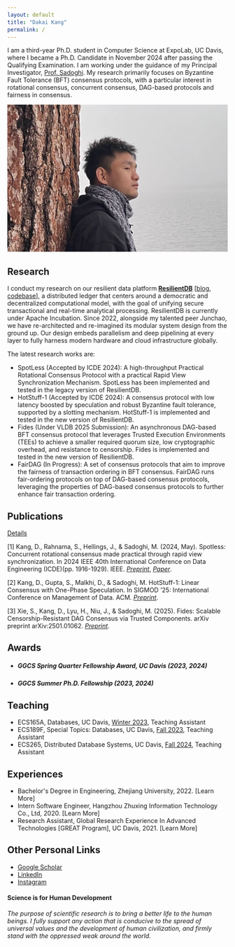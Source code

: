 ```yaml
---
layout: default
title: "Dakai Kang"
permalink: /
---
```


I am a third-year Ph.D. student in Computer Science at ExpoLab, UC Davis, where I became a Ph.D. Candidate in November 2024 after passing the Qualifying Examination. I am working under the guidance of my Principal Investigator, [Prof. Sadoghi](https://expolab.org). My research primarily focuses on Byzantine Fault Tolerance (BFT) consensus protocols, with a particular interest in rotational consensus, concurrent consensus, DAG-based protocols and fairness in consensus.


![Screen Shot 2023-03-10 at 7.10.51 PM](./img/dakai.png)


## Research

I conduct my research on our resilient data platform **[ResilientDB](https://resilientdb.incubator.apache.org)** [[blog](https://blog.resilientdb.com), [codebase](https://github.com/resilientdb/resilientdb)], a distributed ledger that centers around a democratic and decentralized computational model, with the goal of unifying secure transactional and real-time analytical processing. ResilientDB is currently under Apache Incubation. Since 2022, alongside my talented peer Junchao, we have re-architected and re-imagined its modular system design from the ground up. Our design embeds parallelism and deep pipelining at every layer to fully harness modern hardware and cloud infrastructure globally.

The latest research works are:

- SpotLess (Accepted by ICDE 2024): A high-throughput Practical Rotational Consensus Protocol with a practical Rapid View Synchronization Mechanism. SpotLess has been implemented and tested in the legacy version of ResilientDB.
- HotStuff-1 (Accepted by ICDE 2024): A consensus protocol with low latency boosted by speculation and robust Byzantine fault tolerance, supported by a slotting mechanism. HotStuff-1 is implemented and tested in the new version of ResilientDB.
- Fides (Under VLDB 2025 Submission): An asynchronous DAG-based BFT consensus protocol that leverages Trusted Execution Environments (TEEs) to achieve a smaller required quorum size, low cryptographic overhead, and resistance to censorship. Fides is implemented and tested in the new version of ResilientDB.
- FairDAG (In Progress): A set of consensus protocols that aim to improve the fairness of transaction ordering in BFT consensus. FairDAG runs fair-ordering protocols on top of DAG-based consensus protocols, leveraging the properties of DAG-based consensus protocols to further enhance fair transaction ordering.


## Publications

[Details](publications)

[1] Kang, D., Rahnama, S., Hellings, J., & Sadoghi, M. (2024, May). Spotless: Concurrent rotational consensus made practical through rapid view synchronization. In 2024 IEEE 40th International Conference on Data Engineering (ICDE)(pp. 1916-1929). IEEE. [*Preprint*](https://arxiv.org/abs/2302.02118), [*Paper*](https://ieeexplore.ieee.org/document/10597971/).

[2] Kang, D., Gupta, S., Malkhi, D., & Sadoghi, M. HotStuff-1: Linear Consensus with One-Phase Speculation. In SIGMOD ’25: International Conference on Management of Data. ACM. [*Preprint*](https://arxiv.org/abs/2408.04728).

[3] Xie, S., Kang, D., Lyu, H., Niu, J., & Sadoghi, M. (2025). Fides: Scalable Censorship-Resistant DAG Consensus via Trusted Components. arXiv preprint arXiv:2501.01062. [*Preprint*](https://arxiv.org/abs/2501.01062).


## Awards

- ##### GGCS Spring Quarter Fellowship Award, UC Davis (2023, 2024)
- ##### GGCS Summer Ph.D. Fellowship (2023, 2024)



## Teaching

- ECS165A, Databases, UC Davis, [Winter 2023](https://expolab.org/ecs165a-winter2023.html), Teaching Assistant
- ECS189F, Special Topics: Databases, UC Davis, [Fall 2023](https://expolab.org/ecs189f-fall-2023/index.html), Teaching Assistant
- ECS265, Distributed Database Systems, UC Davis, [Fall 2024](https://expolab.org/ecs265-fall2024.html), Teaching Assistant


## Experiences

- Bachelor's Degree in Engineering, Zhejiang University, 2022. [Learn More]
- Intern Software Engineer, Hangzhou Zhuxing Information Technology Co., Ltd, 2020. [Learn More]
- Research Assistant, Global Research Experience In Advanced Technologies \[GREAT Program\], UC Davis, 2021. [Learn More]

## Other Personal Links

- [Google Scholar](https://scholar.google.com/citations?hl=en&user=Ut1KRqoAAAAJ)
- [LinkedIn](https://www.linkedin.com/in/dakai-kang-288451227/)
- [Instagram](https://www.instagram.com/dakaikang4/)


#### Science is for Human Development
*The purpose of scientific research is to bring a better life to the human beings. I fully support any action that is conducive to the spread of universal values and the development of human civilization, and firmly stand with the oppressed weak around the world.*